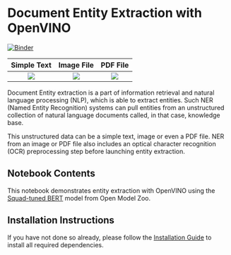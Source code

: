 # Document Entity Extraction with OpenVINO

[![Binder](https://mybinder.org/badge_logo.svg)](https://mybinder.org/v2/gh/openvinotoolkit/openvino_notebooks/HEAD?filepath=notebooks%2F214-entity-extraction%2F214-entity-extraction.ipynb)

Simple Text            | Image File          |  PDF File
:-------------------------:|:-------------------------:|:-------------------------:
![](https://user-images.githubusercontent.com/33627846/159575177-bbcd5053-a6c6-4c0c-a1e3-b1c9f0f1e319.png)  |  ![](https://user-images.githubusercontent.com/33627846/159575191-646cc9a6-4588-4064-9717-6ae0be7bd982.png)  |  ![](https://user-images.githubusercontent.com/33627846/159575210-092c1822-79d7-40fe-ac3b-55ba7b7afa15.png)


Document Entity extraction is a part of information retrieval and natural language processing (NLP), which is able to extract entities. Such NER (Named Entity Recognition) systems can pull entities from an unstructured collection of natural language documents called, in that case, knowledge base.

This unstructured data can be a simple text, image or even a PDF file. NER from an image or PDF file also includes an optical character recognition (OCR) preprocessing step before launching entity extraction.

## Notebook Contents

This notebook demonstrates entity extraction with OpenVINO using the [Squad-tuned BERT](https://github.com/openvinotoolkit/open_model_zoo/tree/master/models/intel/bert-small-uncased-whole-word-masking-squad-int8-0002) model from Open Model Zoo.

## Installation Instructions

If you have not done so already, please follow the [Installation Guide](../../README.md) to install all required dependencies.